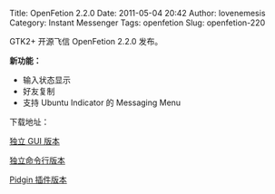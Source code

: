 Title: OpenFetion 2.2.0
Date: 2011-05-04 20:42
Author: lovenemesis
Category: Instant Messenger
Tags: openfetion
Slug: openfetion-220

GTK2+ 开源飞信 OpenFetion 2.2.0 发布。

**新功能：**

-   输入状态显示
-   好友复制
-   支持 Ubuntu Indicator 的 Messaging Menu

下载地址：

[独立 GUI
版本](http://ofetion.googlecode.com/files/openfetion-standalone-2.2.0.tar.gz)

[独立命令行版本](http://ofetion.googlecode.com/files/cliofetion-standalone-2.2.0.tar.gz)

[Pidgin
插件版本](http://ofetion.googlecode.com/files/pidgin-ofetion-0.2.tar.gz)
